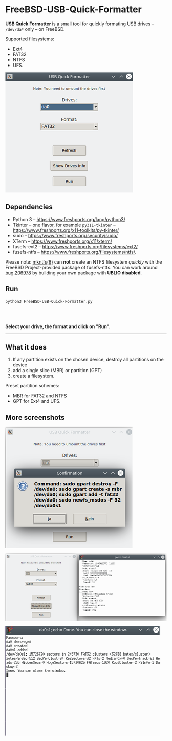 # FreeBSD-USB-Quick-Formatter

**USB Quick Formatter** is a small tool for quickly formating USB drives – `/dev/da*` only – on FreeBSD.

Supported filesystems: 

- Ext4
- FAT32
- NTFS
- UFS.

![Screenshot1](https://raw.githubusercontent.com/Liemaeu/FreeBSD-USB-Quick-Formatter/main/Screenshots/Screenshot1.png)

## Dependencies

- Python 3 – <https://www.freshports.org/lang/python3/>
- Tkinter – one flavor, for example `py311-tkinter` – <https://www.freshports.org/x11-toolkits/py-tkinter/>
- sudo – <https://www.freshports.org/security/sudo/>
- XTerm – <https://www.freshports.org/x11/xterm/>
- fusefs-ext2 – <https://www.freshports.org/filesystems/ext2/>
- fusefs-ntfs – <https://www.freshports.org/filesystems/ntfs/>.

Please note: [mkntfs(8)](https://man.freebsd.org/cgi/man.cgi?query=mkntfs&sektion=8&manpath=freebsd-ports) can **not** create an NTFS filesystem _quickly_ with the FreeBSD Project-provided package of fusefs-ntfs. You can work around [bug 206978](https://bugs.freebsd.org/bugzilla/show_bug.cgi?id=206978) by building your own package with **UBLIO disabled**.

## Run

`python3 FreeBSD-USB-Quick-Formatter.py`

</br>
</br>

**Select your drive, the format and click on "Run".**

---

## What it does

1. If any partition exists on the chosen device, destroy all partitions on the device
2. add a single slice (MBR) or partition (GPT)
3. create a filesystem.

Preset partition schemes: 

- MBR for FAT32 and NTFS
- GPT for Ext4 and UFS.

## More screenshots

![Screenshot2](https://raw.githubusercontent.com/Liemaeu/FreeBSD-USB-Quick-Formatter/main/Screenshots/Screenshot2.png)

![Screenshot3](https://raw.githubusercontent.com/Liemaeu/FreeBSD-USB-Quick-Formatter/main/Screenshots/Screenshot3.png)

![Screenshot4](https://raw.githubusercontent.com/Liemaeu/FreeBSD-USB-Quick-Formatter/main/Screenshots/Screenshot4.png)
